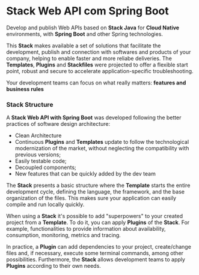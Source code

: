# Stack Web API com Spring Boot

Develop and publish Web APIs based on **Stack Java** for **Cloud Native** environments, with **Spring Boot** and other Spring technologies.

This **Stack** makes available a set of solutions that facilitate the development, publish and connection with softwares and products of your company, helping to enable faster and more reliabe deliveries. The **Templates**, **Plugins** and **Stackfiles** were projected to offer a flexible start point, robust and secure to accelerate application-specific troubleshooting. 

Your development teams can focus on what really matters: **features and business rules**

### **Stack Structure**
A **Stack Web API with Spring Boot** was developed following the better practices of software design architecture: 
- Clean Architecture
- Continuous **Plugins** and **Templates** update to follow the technological modernization of the market, without neglecting the compatibility with previous versions;
- Easily testable code;
- Decoupled components;
- New features that can be quickly added by the dev team

The **Stack** presents a basic structure where the **Template** starts the entire development cycle, defining the language, the framework, and the base organization of the files. This makes sure your application can easily compile and run locally quickly.  

When using a **Stack** it's possible to add "superpowers" to your created project from a **Template**. To do it, you can apply **Plugins** of the **Stack**. For example, functionalities to provide information about availability, consumption, monitoring, metrics and tracing.

In practice, a **Plugin** can add dependencies to your project, create/change files and, if necessary, execute some terminal commands, among other possibilities. Furthermore, the **Stack** allows development teams to apply **Plugins** according to their own needs.
